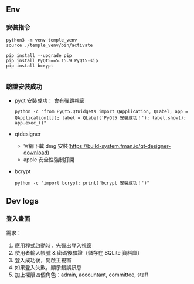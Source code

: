 
## Env 

### 安裝指令
```
python3 -m venv temple_venv
source ./temple_venv/bin/activate

pip install --upgrade pip
pip install PyQt5==5.15.9 PyQt5-sip
pip install bcrypt


```

### 驗證安裝成功

- pyqt 安裝成功： 會有彈跳視窗
    ```
    python -c "from PyQt5.QtWidgets import QApplication, QLabel; app = QApplication([]); label = QLabel('PyQt5 安裝成功！'); label.show(); app.exec_()"
    ```
- qtdesigner
    - 官網下載 dmg 安裝(https://build-system.fman.io/qt-designer-download)
    - apple 安全性強制打開

- bcrypt
    ```
    python -c "import bcrypt; print('bcrypt 安裝成功！')"
    ```

## Dev logs

### 登入畫面

需求：
1. 應用程式啟動時，先彈出登入視窗
2. 使用者輸入帳號 & 密碼後驗證（儲存在 SQLite 資料庫）
3. 登入成功後，開啟主視窗
4. 如果登入失敗，顯示錯誤訊息
5. 加上權限四個角色：admin, accountant, committee, staff
